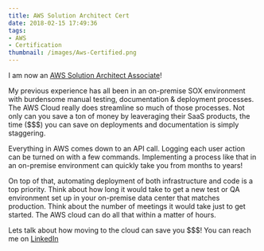 ```yaml
---
title: AWS Solution Architect Cert
date: 2018-02-15 17:49:36
tags:
- AWS
- Certification
thumbnail: /images/Aws-Certified.png
---
```


I am now an [AWS Solution Architect Associate](https://www.certmetrics.com/amazon/public/badge.aspx?i=1&t=c&d=2018-02-15&ci=AWS00430147&dm=80)!

My previous experience has all been in an on-premise SOX environment with burdensome manual testing, documentation & deployment processes. The AWS Cloud really does streamline so much of those processes. Not only can you save a ton of money by leaveraging their SaaS products, the time ($$$) you can save on deployments and documentation is simply staggering.

<!-- more -->

Everything in AWS comes down to an API call. Logging each user action can be turned on with a few commands. Implementing a process like that in an on-premise environment can quickly take you from months to years!

On top of that, automating deployment of both infrastructure and code is a top priority. Think about how long it would take to get a new test or QA environment set up in your on-premise data center that matches production. Think about the number of meetings it would take just to get started. The AWS cloud can do all that within a matter of hours.

Lets talk about how moving to the cloud can save you $$$! You can reach me on   [LinkedIn](https://www.linkedin.com/in/ibliskavka)